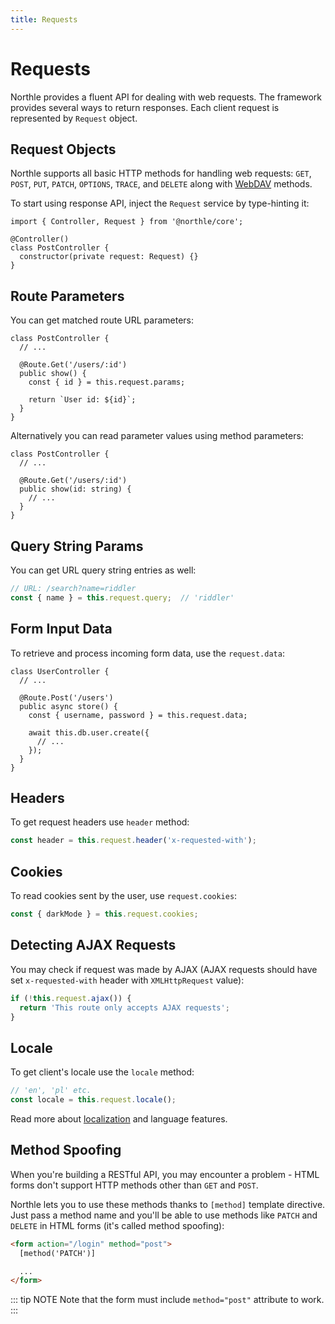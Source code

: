 ```yaml
---
title: Requests
---
```


# Requests

Northle provides a fluent API for dealing with web requests. The framework provides several ways to return responses. Each client request is represented by `Request` object.

## Request Objects

Northle supports all basic HTTP methods for handling web requests: `GET`, `POST`, `PUT`, `PATCH`, `OPTIONS`, `TRACE`, and `DELETE` along with [WebDAV](https://www.ibm.com/docs/en/i/7.1?topic=concepts-webdav) methods.

To start using response API, inject the `Request` service by type-hinting it:

```ts{1,5}
import { Controller, Request } from '@northle/core';

@Controller()
class PostController {
  constructor(private request: Request) {}
}
```

## Route Parameters

You can get matched route URL parameters:

```ts{4,6}
class PostController {
  // ...

  @Route.Get('/users/:id')
  public show() {
    const { id } = this.request.params;

    return `User id: ${id}`;
  }
}
```

Alternatively you can read parameter values using method parameters:

```ts{5}
class PostController {
  // ...

  @Route.Get('/users/:id')
  public show(id: string) {
    // ...
  }
}
```

## Query String Params

You can get URL query string entries as well:

```ts
// URL: /search?name=riddler
const { name } = this.request.query;  // 'riddler'
```

## Form Input Data

To retrieve and process incoming form data, use the `request.data`:

```ts{6}
class UserController {
  // ...

  @Route.Post('/users')
  public async store() {
    const { username, password } = this.request.data;

    await this.db.user.create({
      // ...
    });
  }
}
```

## Headers

To get request headers use `header` method:

```ts
const header = this.request.header('x-requested-with');
```

## Cookies

To read cookies sent by the user, use `request.cookies`:

```ts
const { darkMode } = this.request.cookies;
```

## Detecting AJAX Requests

You may check if request was made by AJAX (AJAX requests should have set `x-requested-with` header with `XMLHttpRequest` value):

```ts
if (!this.request.ajax()) {
  return 'This route only accepts AJAX requests';
}
```

## Locale

To get client's locale use the `locale` method:

```ts
// 'en', 'pl' etc.
const locale = this.request.locale();
```

Read more about [localization](/docs/advanced/localization) and language features.

## Method Spoofing

When you're building a RESTful API, you may encounter a problem - HTML forms don't support HTTP methods other than `GET` and `POST`.

Northle lets you to use these methods thanks to `[method]` template directive. Just pass a method name and you'll be able to use methods like `PATCH` and `DELETE` in HTML forms (it's called method spoofing):

```html
<form action="/login" method="post">
  [method('PATCH')]

  ...
</form>
```

::: tip NOTE
Note that the form must include `method="post"` attribute to work.
:::
